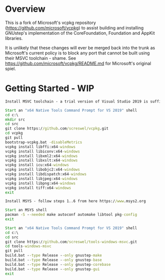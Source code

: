 # Overview

This is a fork of Microsoft's vcpkg repository (https://github.com/microsoft/vcpkg) to assist building and installing GNUstep's implementation of the CoreFoundation, Foundation and AppKit libraries.<br>

It is unlikely that these changes will ever be merged back into the trunk as Microsoft's current policy is to block any port that cannot be built using their MSVC toolchain - shame. See https://github.com/microsoft/vcpkg/README.md for Microsoft's original spiel.

# Getting Started - WIP

```cmd
Install MSVC toolchain - a trial version of Visual Studio 2019 is sufficient.
```

```cmd
Start an "x64 Native Tools Command Prompt for VS 2019" shell
cd c:\
mkdir src
cd src
git clone https://github.com/screswel/vcpkg.git
cd vcpkg
git pull
bootstrap-vcpkg.bat -disableMetrics
vcpkg install libffi:x64-windows
vcpkg install libiconv:x64-windows
vcpkg install libxml2:x64-windows
vcpkg install libxslt:x64-windows
vcpkg install icu:x64-windows
vcpkg install libobjc2:x64-windows
vcpkg install libdispatch:x64-windows
vcpkg install libjpeg:x64-windows
vcpkg install libpng:x64-windows
vcpkg install tiff:x64-windows
exit
```

```cmd
Install MSYS - follow steps 1..6 from here https://www.msys2.org
```

```cmd
Start an MSYS shell
pacman -S --needed make autoconf automake libtool pkg-config
exit
```

```cmd
Start an "x64 Native Tools Command Prompt for VS 2019" shell
cd c:\
cd src
git clone https://github.com/screswel/tools-windows-msvc.git
cd tools-windows-msvc
git pull
build.bat --type Release --only gnustep-make
build.bat --type Release --only gnustep-base
build.bat --type Release --only gnustep-corebase
build.bat --type Release --only gnustep-gui
exit
```